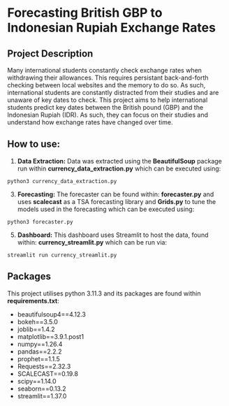 # Forecasting British GBP to Indonesian Rupiah Exchange Rates

## Project Description 
Many international students constantly check exchange rates when withdrawing their allowances. This requires persistant back-and-forth checking between local websites and the memory
to do so. As such, international students are constantly distracted from their studies and are unaware of key dates to check. 
This project aims to help international students predict key dates between the British pound (GBP) and the Indonesian Rupiah (IDR). As such, they can focus on their studies and
understand how exchange rates have changed over time. 

## How to use:
1. <b>Data Extraction:</b> Data was extracted using the <b>BeautifulSoup</b> package run within <b>currency_data_extraction.py</b> which can be executed using:
   
```python3 currency_data_extraction.py```

3. <b>Forecasting:</b> The forecaster can be found within: <b>forecaster.py</b> and uses <b>scalecast</b> as a TSA forecasting library and <b>Grids.py</b> to tune the models used in the forecasting which can be executed using:
   
```python3 forecaster.py```

5. <b>Dashboard:</b> This dashboard uses Streamlit to host the data, found within: <b>currency_streamlit.py</b> which can be run via:
   
```streamlit run currency_streamlit.py```

## Packages
This project utilises python 3.11.3 and its packages are found within <b>requirements.txt</b>: 

- beautifulsoup4==4.12.3
- bokeh==3.5.0
- joblib==1.4.2
- matplotlib==3.9.1.post1
- numpy==1.26.4
- pandas==2.2.2
- prophet==1.1.5
- Requests==2.32.3
- SCALECAST==0.19.8
- scipy==1.14.0
- seaborn==0.13.2
- streamlit==1.37.0

